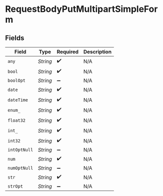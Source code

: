 # RequestBodyPutMultipartSimpleForm


## Fields

| Field              | Type               | Required           | Description        |
| ------------------ | ------------------ | ------------------ | ------------------ |
| `any`              | *String*           | :heavy_check_mark: | N/A                |
| `bool`             | *String*           | :heavy_check_mark: | N/A                |
| `boolOpt`          | *String*           | :heavy_minus_sign: | N/A                |
| `date`             | *String*           | :heavy_check_mark: | N/A                |
| `dateTime`         | *String*           | :heavy_check_mark: | N/A                |
| `enum_`            | *String*           | :heavy_check_mark: | N/A                |
| `float32`          | *String*           | :heavy_check_mark: | N/A                |
| `int_`             | *String*           | :heavy_check_mark: | N/A                |
| `int32`            | *String*           | :heavy_check_mark: | N/A                |
| `intOptNull`       | *String*           | :heavy_minus_sign: | N/A                |
| `num`              | *String*           | :heavy_check_mark: | N/A                |
| `numOptNull`       | *String*           | :heavy_minus_sign: | N/A                |
| `str`              | *String*           | :heavy_check_mark: | N/A                |
| `strOpt`           | *String*           | :heavy_minus_sign: | N/A                |